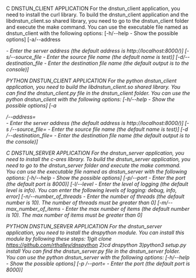 C DNSTUN_CLIENT APPLICATION
For the dnstun_client application, you need to install the curl library.
To build the dnstun_client application and the libdnstun_client.so shared library, you need to go to the dnstun_client folder and execute the make command.
You can use the executable file named as dnstun_client with the following options:
[-h/--help - Show the possible options]
[-a/--address <address> - Enter the server address (the default address is http://localhost:8000/)]
[-s/--source_file <file name> - Enter the source file name (the default name is test)]
[-d/--destination_file <file name> - Enter the destination file name (the default output is to the console)]

PYTHON DNSTUN_CLIENT APPLICATION
For the python dnstun_client application, you need to build the libdnstun_client.so shared library.
You can find the dnstun_client.py file in the dnstun_client folder.
You can use the python dnstun_client with the following options:
[-h/--help - Show the possible options]
[-a <address>/--address=<address> - Enter the server address (the default address is http://localhost:8000/)]
[-s <file name>/--source_file=<file name> - Enter the source file name (the default name is test)]
[-d <file name>/--destination_file=<file name> - Enter the destination file name (the default output is to the console)]

C DNSTUN_SERVER APPLICATION
For the dnstun_server application, you need to install the c-ares library.
To build the dnstun_server application, you need to go to the dnstun_server folder and execute the make command.
You can use the executable file named as dnstun_server with the following options:
[-h/--help - Show the possible options]
[-p/--port <port> - Enter the port (the default port is 8000)]
[-l/--level <level> - Enter the level of logging (the default level is info). You can enter the following levels of logging: debug, info, error]
[-n/--number_of_threads <number> - Enter the number of threads (the default number is 10). The number of threads must be greater than 0]
[-m/--max_number_of_items <number> - Enter the max number of items (the default number is 10). The max number of items must be greater than 0]

PYTHON DNSTUN_SERVER APPLICATION
For the dnstun_server application, you need to install the dnspython module.
You can install this module by following these steps:
    1)git clone https://github.com/rthalley/dnspython
    2)cd dnspython
    3)python3 setup.py install
You can find the dnstun_server.py file in the dnstun_server folder.
You can use the python dnstun_server with the following options:
[-h/--help - Show the possible options]
[-p <port>/--port=<port> - Enter the port (the default port is 8000)]
